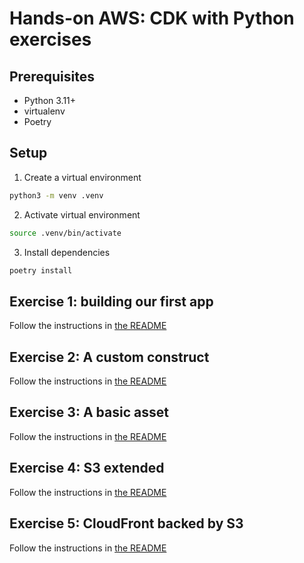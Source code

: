 # Hands-on AWS: CDK with Python exercises

## Prerequisites

- Python 3.11+
- virtualenv
- Poetry

## Setup

1. Create a virtual environment

```bash
python3 -m venv .venv
```

2. Activate virtual environment

```bash
source .venv/bin/activate
```

3. Install dependencies

```bash
poetry install
```

## Exercise 1: building our first app

Follow the instructions in [the README](./01-my-first-stack/README.md)

## Exercise 2: A custom construct

Follow the instructions in [the README](./02-custom-construct/README.md)

## Exercise 3: A basic asset

Follow the instructions in [the README](./03-basic-asset/README.md)

## Exercise 4: S3 extended

Follow the instructions in [the README](./04-s3-extended/README.md)

## Exercise 5: CloudFront backed by S3

Follow the instructions in [the README](./05-cloudfront-s3/README.md)
